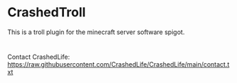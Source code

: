 # CrashedTroll
This is a troll plugin for the minecraft server software spigot.
#
Contact CrashedLife: https://raw.githubusercontent.com/CrashedLife/CrashedLife/main/contact.txt
